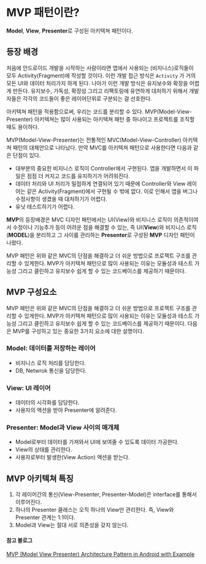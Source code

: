 # MVP 패턴이란?
**Model**, **View**, **Presenter**로 구성된 아키텍쳐 패턴이다.

## 등장 배경
처음에 안드로이드 개발을 시작하는 사람이라면 앱에서 사용되는 (비지니스)로직들이 모두 Activity(Fragment)에 작성할 것이다. 
이런 개발 접근 방식은 `Activity` 가 거의 모든 UI와 데이터 처리가지 하게 된다.
나아가 이런 개발 방식은 유지보수와 확장을 어렵게 만든다.
유지보수, 가독성, 확장성 그리고 리팩토링에 유연하게 대처하기 위해서 개발자들은 각각의 코드들이 좋은 레이어단위로 구분되는 걸 선호한다.

아키텍쳐 패턴을 적용함으로써, 우리는 코드를 분리할 수 있다.
MVP(Model-View-Presenter) 아키텍쳐는 많이 사용되는 아키텍쳐 패턴 중 하나이고 프로젝트를 조직할 때도 용이하다.

MVP(Model-View-Presenter)는 전통적인 MVC(Model-View-Controller) 아키텍쳐 패턴의 대체안으로 나타났다.
만약 MVC를 아키텍쳐 패턴으로 사용한다면 다음과 같은 단점이 있다.

- 대부분의 중요한 비지니스 로직이 Controller에서 구현된다. 앱을 개발하면서 이 파일은 점점 더 커지고 코드를 유지하기가 어려워진다.
- 데이터 처리와 UI 처리가 밀접하게 연결되어 있기 때문에 Controller와 View 레이어는 같은 Activity(Fragment)에서 구현될 수 밖에 없다. 이로 인해서 앱을 버그나 수정사항이 생겼을 때 대처하기가 어렵다.
- 유닛 테스트하기가 어렵다.

**MVP**의 등장배경은 MVC 디자인 패턴에서는 UI(View)와 비지니스 로직이 의존적이여서 수정이나 기능추가 등이 어려운 점을 해결할 수 있는,
 즉 UI(**View**)와 비지니스 로직(**MODEL**)을 분리하고 그 사이를 관리하는 **Presenter**로 구성된 **MVP** 디자인 패턴이 나왔다.
 
MVP 패턴은 위와 같은 MVC의 단점을 해결하고 더 쉬운 방법으로 프로젝트 구조를 관리할 수 있게한다.
MVP가 아키텍쳐 패턴으로 많이 사용되는 이유는 모듈성과 테스트 가능성 그리고 클린하고 유지보수 쉽게 할 수 있는 코드베이스를 제공하기 때문이다.

## MVP 구성요소
MVP 패턴은 위와 같은 MVC의 단점을 해결하고 더 쉬운 방법으로 프로젝트 구조를 관리할 수 있게한다.
MVP가 아키텍쳐 패턴으로 많이 사용되는 이유는 모듈성과 테스트 가능성 그리고 클린하고 유지보수 쉽게 할 수 있는 코드베이스를 제공하기 때문이다.
다음은 MVP를 구성하고 있는 중요한 3가지 요소에 대한 설명이다.

### Model: 데이터를 저장하는 레이어
   - 비지니스 로직 처리를 담당한다.
   - DB, Netwrok 통신을 담당한다.
### View: UI 레이어
   - 데이터의 시각화를 담당한다.
   - 사용자의 액션을 받아 Presenter에 알려준다.
### Presenter: Model과 View 사이의 매개체
   - Model로부터 데이터를 가져와서 UI에 보여줄 수 있도록 데이터 가공한다.
   - View의 상태를 관리한다.
   - 사용자로부터 발생한(View Action) 액션을 받는다.

## MVP 아키텍쳐 특징
1. 각 레이어간의 통신(View-Presenter, Presenter-Model)은 interface를 통해서 이루어진다.
2. 하나의 Presenter 클래스는 오직 하나의 View만 관리한다. 즉, View와 Presenter 관계는 1:1이다.
3. Model과 View는 절대 서로 의존성을 갖지 않는다.
#### 참고 블로그
[MVP (Model View Presenter) Architecture Pattern in Android with Example](https://www.geeksforgeeks.org/mvp-model-view-presenter-architecture-pattern-in-android-with-example/)
